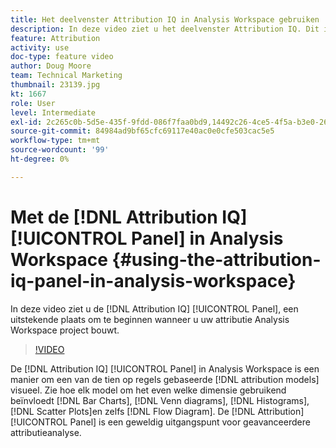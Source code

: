 ```yaml
---
title: Het deelvenster Attribution IQ in Analysis Workspace gebruiken
description: In deze video ziet u het deelvenster Attribution IQ. Dit is een fantastische beginplaats voor het maken van een Analysis Workspace-project voor toewijzing.
feature: Attribution
activity: use
doc-type: feature video
author: Doug Moore
team: Technical Marketing
thumbnail: 23139.jpg
kt: 1667
role: User
level: Intermediate
exl-id: 2c265c0b-5d5e-435f-9fdd-086f7faa0bd9,14492c26-4ce5-4f5a-b3e0-2605f59cfca9
source-git-commit: 84984ad9bf65cfc69117e40ac0e0cfe503cac5e5
workflow-type: tm+mt
source-wordcount: '99'
ht-degree: 0%

---
```


# Met de [!DNL Attribution IQ] [!UICONTROL Panel] in Analysis Workspace {#using-the-attribution-iq-panel-in-analysis-workspace}

In deze video ziet u de [!DNL Attribution IQ] [!UICONTROL Panel], een uitstekende plaats om te beginnen wanneer u uw attributie Analysis Workspace project bouwt.

>[!VIDEO](https://video.tv.adobe.com/v/23139/?quality=12&learn=on)

De [!DNL Attribution IQ] [!UICONTROL Panel] in Analysis Workspace is een manier om een van de tien op regels gebaseerde [!DNL attribution models] visueel. Zie hoe elk model om het even welke dimensie gebruikend beïnvloedt [!DNL Bar Charts], [!DNL Venn diagrams], [!DNL Histograms], [!DNL Scatter Plots]en zelfs [!DNL Flow Diagram]. De [!DNL Attribution] [!UICONTROL Panel] is een geweldig uitgangspunt voor geavanceerdere attributieanalyse.

